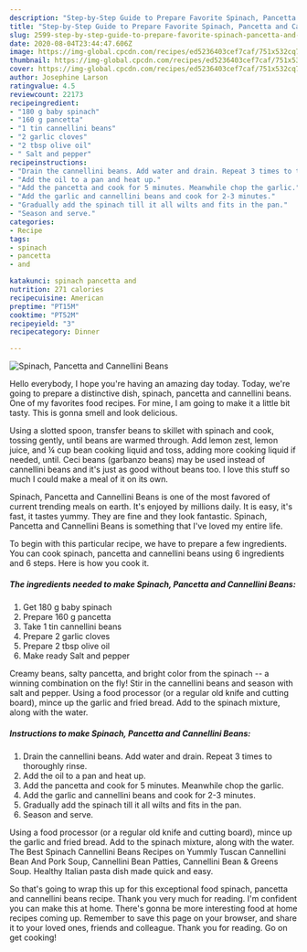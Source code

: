 ```yaml
---
description: "Step-by-Step Guide to Prepare Favorite Spinach, Pancetta and Cannellini Beans"
title: "Step-by-Step Guide to Prepare Favorite Spinach, Pancetta and Cannellini Beans"
slug: 2599-step-by-step-guide-to-prepare-favorite-spinach-pancetta-and-cannellini-beans
date: 2020-08-04T23:44:47.606Z
image: https://img-global.cpcdn.com/recipes/ed5236403cef7caf/751x532cq70/spinach-pancetta-and-cannellini-beans-recipe-main-photo.jpg
thumbnail: https://img-global.cpcdn.com/recipes/ed5236403cef7caf/751x532cq70/spinach-pancetta-and-cannellini-beans-recipe-main-photo.jpg
cover: https://img-global.cpcdn.com/recipes/ed5236403cef7caf/751x532cq70/spinach-pancetta-and-cannellini-beans-recipe-main-photo.jpg
author: Josephine Larson
ratingvalue: 4.5
reviewcount: 22173
recipeingredient:
- "180 g baby spinach"
- "160 g pancetta"
- "1 tin cannellini beans"
- "2 garlic cloves"
- "2 tbsp olive oil"
- " Salt and pepper"
recipeinstructions:
- "Drain the cannellini beans. Add water and drain. Repeat 3 times to thoroughly rinse."
- "Add the oil to a pan and heat up."
- "Add the pancetta and cook for 5 minutes. Meanwhile chop the garlic."
- "Add the garlic and cannellini beans and cook for 2-3 minutes."
- "Gradually add the spinach till it all wilts and fits in the pan."
- "Season and serve."
categories:
- Recipe
tags:
- spinach
- pancetta
- and

katakunci: spinach pancetta and 
nutrition: 271 calories
recipecuisine: American
preptime: "PT15M"
cooktime: "PT52M"
recipeyield: "3"
recipecategory: Dinner

---
```



![Spinach, Pancetta and Cannellini Beans](https://img-global.cpcdn.com/recipes/ed5236403cef7caf/751x532cq70/spinach-pancetta-and-cannellini-beans-recipe-main-photo.jpg)

Hello everybody, I hope you're having an amazing day today. Today, we're going to prepare a distinctive dish, spinach, pancetta and cannellini beans. One of my favorites food recipes. For mine, I am going to make it a little bit tasty. This is gonna smell and look delicious.

Using a slotted spoon, transfer beans to skillet with spinach and cook, tossing gently, until beans are warmed through. Add lemon zest, lemon juice, and ¼ cup bean cooking liquid and toss, adding more cooking liquid if needed, until. Ceci beans (garbanzo beans) may be used instead of cannellini beans and it&#39;s just as good without beans too. I love this stuff so much I could make a meal of it on its own.

Spinach, Pancetta and Cannellini Beans is one of the most favored of current trending meals on earth. It's enjoyed by millions daily. It is easy, it's fast, it tastes yummy. They are fine and they look fantastic. Spinach, Pancetta and Cannellini Beans is something that I've loved my entire life.


To begin with this particular recipe, we have to prepare a few ingredients. You can cook spinach, pancetta and cannellini beans using 6 ingredients and 6 steps. Here is how you cook it.

<!--inarticleads1-->

##### The ingredients needed to make Spinach, Pancetta and Cannellini Beans:

1. Get 180 g baby spinach
1. Prepare 160 g pancetta
1. Take 1 tin cannellini beans
1. Prepare 2 garlic cloves
1. Prepare 2 tbsp olive oil
1. Make ready  Salt and pepper


Creamy beans, salty pancetta, and bright color from the spinach -- a winning combination on the fly! Stir in the cannellini beans and season with salt and pepper. Using a food processor (or a regular old knife and cutting board), mince up the garlic and fried bread. Add to the spinach mixture, along with the water. 

<!--inarticleads2-->

##### Instructions to make Spinach, Pancetta and Cannellini Beans:

1. Drain the cannellini beans. Add water and drain. Repeat 3 times to thoroughly rinse.
1. Add the oil to a pan and heat up.
1. Add the pancetta and cook for 5 minutes. Meanwhile chop the garlic.
1. Add the garlic and cannellini beans and cook for 2-3 minutes.
1. Gradually add the spinach till it all wilts and fits in the pan.
1. Season and serve.


Using a food processor (or a regular old knife and cutting board), mince up the garlic and fried bread. Add to the spinach mixture, along with the water. The Best Spinach Cannellini Beans Recipes on Yummly Tuscan Cannellini Bean And Pork Soup, Cannellini Bean Patties, Cannellini Bean &amp; Greens Soup. Healthy Italian pasta dish made quick and easy. 

So that's going to wrap this up for this exceptional food spinach, pancetta and cannellini beans recipe. Thank you very much for reading. I'm confident you can make this at home. There's gonna be more interesting food at home recipes coming up. Remember to save this page on your browser, and share it to your loved ones, friends and colleague. Thank you for reading. Go on get cooking!
